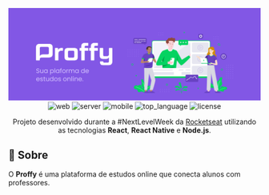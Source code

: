 <div align="center">

![Project Image](.github/proffy.png)
![web] ![server] ![mobile] ![top_language] ![license]

Projeto desenvolvido durante a #NextLevelWeek da [Rocketseat] utilizando as tecnologias **React**, **React Native** e **Node.js**.

</div>

## :bookmark: Sobre

O **Proffy** é uma plataforma de estudos online que conecta alunos com professores.
<!-- Links -->
[Rocketseat]: https://rocketseat.com.br/

<!-- Bagdes -->
[web]: https://img.shields.io/badge/web-React-63DAFA?style=flat-square
[server]: https://img.shields.io/badge/server-Node.js-brightgreen?style=flat-square
[mobile]: https://img.shields.io/badge/mobile-React%20Native-63DAFA?style=flat-square
[top_language]: https://img.shields.io/github/languages/top/iancmilan/proffy?style=flat-square
[license]: https://img.shields.io/github/license/iancmilan/proffy?style=flat-square